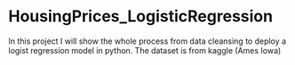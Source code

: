 # HousingPrices_LogisticRegression
In this project I will show the whole process from data cleansing to deploy a logist regression model in python.
The dataset is from kaggle (Ames Iowa)
